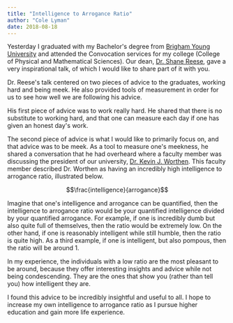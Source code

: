 ```yaml
---
title: "Intelligence to Arrogance Ratio"
author: "Cole Lyman"
date: 2018-08-18
---
```


Yesterday I graduated with my Bachelor's degree from [Brigham Young University](https://byu.edu)
and attended the Convocation services for my college (College of Physical and
Mathematical Sciences). Our dean, [Dr. Shane Reese](https://madison.byu.edu/), gave a very inspirational
talk, of which I would like to share part of it with you.

Dr. Reese's talk centered on two pieces of advice to the graduates, working hard
and being meek. He also provided tools of measurement in order for us to see how
well we are following his advice.

His first piece of advice was to work really hard. He shared that there is no
substitute to working hard, and that one can measure each day if one has given
an honest day's work.

The second piece of advice is what I would like to primarily focus on, and that
advice was to be meek. As a tool to measure one's meekness, he shared a
conversation that he had overheard where a faculty member was discussing the
president of our university, [Dr. Kevin J. Worthen](https://president.byu.edu/bio). This faculty member described
Dr. Worthen as having an incredibly high intelligence to arrogance ratio,
illustrated below.

$$\frac{intelligence}{arrogance}$$

Imagine that one's intelligence and arrogance can be quantified, then the
intelligence to arrogance ratio would be your quantified intelligence divided by
your quantified arrogance. For example, if one is incredibly dumb but also quite
full of themselves, then the ratio would be extremely low. On the other hand, if
one is reasonably intelligent while still humble, then the ratio is quite high.
As a third example, if one is intelligent, but also pompous, then the ratio will
be around 1.

In my experience, the individuals with a low ratio are the most pleasant to be
around, because they offer interesting insights and advice while not being
condescending. They are the ones that show you (rather than tell you) how
intelligent they are.

I found this advice to be incredibly insightful and useful to all. I hope to
increase my own intelligence to arrogance ratio as I pursue higher education and
gain more life experience.

